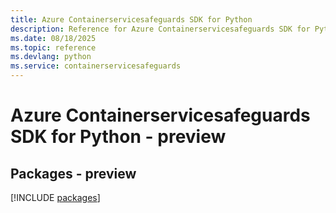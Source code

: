 ```yaml
---
title: Azure Containerservicesafeguards SDK for Python
description: Reference for Azure Containerservicesafeguards SDK for Python
ms.date: 08/18/2025
ms.topic: reference
ms.devlang: python
ms.service: containerservicesafeguards
---
```

# Azure Containerservicesafeguards SDK for Python - preview
## Packages - preview
[!INCLUDE [packages](containerservicesafeguards-index.md)]